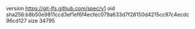version https://git-lfs.github.com/spec/v1
oid sha256:b8b50e9811ccd3ef1ef6f4ecfec079a633d7f28150d4215cc97c4ecdc96cd127
size 34795
